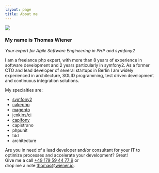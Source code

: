 ```yaml
---
layout: page
title: About me
---
```


<img src="{{ site.url }}/public/img/about/me.jpg"/>

### My name is Thomas Wiener

<p class="message">
    <i>Your expert for Agile Software Engineering in PHP and symfony2</i>
</p>

I am a freelance php expert, with more than 8 years of experience in software development and 2 years particularly in symfony2.
As a former CTO and lead developer of several startups in Berlin I am widely experienced in architecture, SOLID programming, test driven
development and continuous integration solutions.

My specialties are:

* [symfony2](http://symfony.com)
* [cakephp](http://cakephp.org)
* [magento](http://magento.com)
* [jenkins/ci](http://jenkins-ci.org)
* [capifony](http://capifony.org)
* capistrano
* phpunit
* tdd
* architecture

Are you in need of a lead developer and/or consultant for your IT to optimize processes and accelerate your development? Great! <br />
Give me a call <a href="tel:+49 179 59 44 77 9">+49 179 59 44 77 9</a> or <br />drop me a note <a href="mailto:thomas@wiener.io">thomas@wiener.io</a>.




